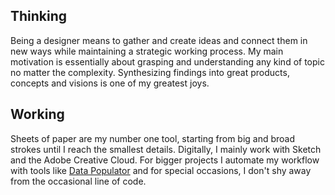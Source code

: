 ## Thinking

Being a designer means to gather and create ideas and connect them in new ways while maintaining a strategic working process. My main motivation is essentially about grasping and understanding any kind of topic no matter the complexity. Synthesizing findings into great products, concepts and visions is one of my greatest joys. 

## Working

Sheets of paper are my number one tool, starting from big and broad strokes until I reach the smallest details. Digitally, I mainly work with Sketch and the Adobe Creative Cloud. For bigger projects I automate my workflow with tools like [Data Populator][DataPop] and for special occasions, I don't shy away from the occasional line of code.

[DataPop]: https://www.datapopulator.com/